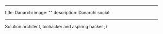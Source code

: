
---
title: Danarchi
image: ""
description: Danarchi
social:

---

Solution architect, biohacker and aspiring hacker ;)